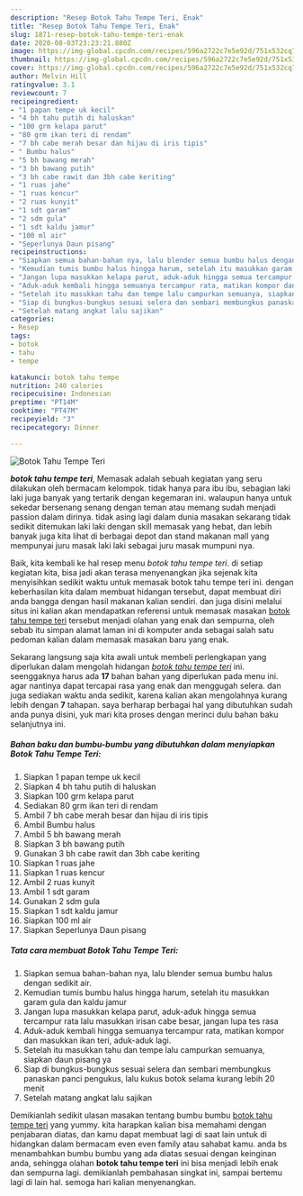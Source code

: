 ```yaml
---
description: "Resep Botok Tahu Tempe Teri, Enak"
title: "Resep Botok Tahu Tempe Teri, Enak"
slug: 1871-resep-botok-tahu-tempe-teri-enak
date: 2020-08-03T23:23:21.880Z
image: https://img-global.cpcdn.com/recipes/596a2722c7e5e92d/751x532cq70/botok-tahu-tempe-teri-foto-resep-utama.jpg
thumbnail: https://img-global.cpcdn.com/recipes/596a2722c7e5e92d/751x532cq70/botok-tahu-tempe-teri-foto-resep-utama.jpg
cover: https://img-global.cpcdn.com/recipes/596a2722c7e5e92d/751x532cq70/botok-tahu-tempe-teri-foto-resep-utama.jpg
author: Melvin Hill
ratingvalue: 3.1
reviewcount: 7
recipeingredient:
- "1 papan tempe uk kecil"
- "4 bh tahu putih di haluskan"
- "100 grm kelapa parut"
- "80 grm ikan teri di rendam"
- "7 bh cabe merah besar dan hijau di iris tipis"
- " Bumbu halus"
- "5 bh bawang merah"
- "3 bh bawang putih"
- "3 bh cabe rawit dan 3bh cabe keriting"
- "1 ruas jahe"
- "1 ruas kencur"
- "2 ruas kunyit"
- "1 sdt garam"
- "2 sdm gula"
- "1 sdt kaldu jamur"
- "100 ml air"
- "Seperlunya Daun pisang"
recipeinstructions:
- "Siapkan semua bahan-bahan nya, lalu blender semua bumbu halus dengan sedikit air."
- "Kemudian tumis bumbu halus hingga harum, setelah itu masukkan garam gula dan kaldu jamur"
- "Jangan lupa masukkan kelapa parut, aduk-aduk hingga semua tercampur rata lalu masukkan irisan cabe besar, jangan lupa tes rasa"
- "Aduk-aduk kembali hingga semuanya tercampur rata, matikan kompor dan masukkan ikan teri, aduk-aduk lagi."
- "Setelah itu masukkan tahu dan tempe lalu campurkan semuanya, siapkan daun pisang ya"
- "Siap di bungkus-bungkus sesuai selera dan sembari membungkus panaskan panci pengukus, lalu kukus botok selama kurang lebih 20 menit"
- "Setelah matang angkat lalu sajikan"
categories:
- Resep
tags:
- botok
- tahu
- tempe

katakunci: botok tahu tempe 
nutrition: 240 calories
recipecuisine: Indonesian
preptime: "PT14M"
cooktime: "PT47M"
recipeyield: "3"
recipecategory: Dinner

---
```



![Botok Tahu Tempe Teri](https://img-global.cpcdn.com/recipes/596a2722c7e5e92d/751x532cq70/botok-tahu-tempe-teri-foto-resep-utama.jpg)

<b><i>botok tahu tempe teri</i></b>, Memasak adalah sebuah kegiatan yang seru dilakukan oleh bermacam kelompok. tidak hanya para ibu ibu, sebagian laki laki juga banyak yang tertarik dengan kegemaran ini. walaupun hanya untuk sekedar bersenang senang dengan teman atau memang sudah menjadi passion dalam dirinya. tidak asing lagi dalam dunia masakan sekarang tidak sedikit ditemukan laki laki dengan skill memasak yang hebat, dan lebih banyak juga kita lihat di berbagai depot dan stand makanan mall yang mempunyai juru masak laki laki sebagai juru masak mumpuni nya.

Baik, kita kembali ke hal resep menu <i>botok tahu tempe teri</i>. di setiap kegiatan kita, bisa jadi akan terasa menyenangkan jika sejenak kita menyisihkan sedikit waktu untuk memasak botok tahu tempe teri ini. dengan keberhasilan kita dalam membuat hidangan tersebut, dapat membuat diri anda bangga dengan hasil makanan kalian sendiri. dan juga disini melalui situs ini kalian akan mendapatkan referensi untuk memasak masakan <u>botok tahu tempe teri</u> tersebut menjadi olahan yang enak dan sempurna, oleh sebab itu simpan alamat laman ini di komputer anda sebagai salah satu pedoman kalian dalam memasak masakan baru yang enak.




Sekarang langsung saja kita awali untuk membeli perlengkapan yang diperlukan dalam mengolah hidangan <u><i>botok tahu tempe teri</i></u> ini. seenggaknya harus ada <b>17</b> bahan bahan yang diperlukan pada menu ini. agar nantinya dapat tercapai rasa yang enak dan menggugah selera. dan juga sediakan waktu anda sedikit, karena kalian akan mengolahnya kurang lebih dengan <b>7</b> tahapan. saya berharap berbagai hal yang dibutuhkan sudah anda punya disini, yuk mari kita proses dengan merinci dulu bahan baku selanjutnya ini.

<!--inarticleads1-->

##### Bahan baku dan bumbu-bumbu yang dibutuhkan dalam menyiapkan Botok Tahu Tempe Teri:

1. Siapkan 1 papan tempe uk kecil
1. Siapkan 4 bh tahu putih di haluskan
1. Siapkan 100 grm kelapa parut
1. Sediakan 80 grm ikan teri di rendam
1. Ambil 7 bh cabe merah besar dan hijau di iris tipis
1. Ambil  Bumbu halus
1. Ambil 5 bh bawang merah
1. Siapkan 3 bh bawang putih
1. Gunakan 3 bh cabe rawit dan 3bh cabe keriting
1. Siapkan 1 ruas jahe
1. Siapkan 1 ruas kencur
1. Ambil 2 ruas kunyit
1. Ambil 1 sdt garam
1. Gunakan 2 sdm gula
1. Siapkan 1 sdt kaldu jamur
1. Siapkan 100 ml air
1. Siapkan Seperlunya Daun pisang




<!--inarticleads2-->

##### Tata cara membuat Botok Tahu Tempe Teri:

1. Siapkan semua bahan-bahan nya, lalu blender semua bumbu halus dengan sedikit air.
1. Kemudian tumis bumbu halus hingga harum, setelah itu masukkan garam gula dan kaldu jamur
1. Jangan lupa masukkan kelapa parut, aduk-aduk hingga semua tercampur rata lalu masukkan irisan cabe besar, jangan lupa tes rasa
1. Aduk-aduk kembali hingga semuanya tercampur rata, matikan kompor dan masukkan ikan teri, aduk-aduk lagi.
1. Setelah itu masukkan tahu dan tempe lalu campurkan semuanya, siapkan daun pisang ya
1. Siap di bungkus-bungkus sesuai selera dan sembari membungkus panaskan panci pengukus, lalu kukus botok selama kurang lebih 20 menit
1. Setelah matang angkat lalu sajikan




Demikianlah sedikit ulasan masakan tentang bumbu bumbu <u>botok tahu tempe teri</u> yang yummy. kita harapkan kalian bisa memahami dengan penjabaran diatas, dan kamu dapat membuat lagi di saat lain untuk di hidangkan dalam bermacam even even family atau sahabat kamu. anda bs menambahkan bumbu bumbu yang ada diatas sesuai dengan keinginan anda, sehingga olahan <b>botok tahu tempe teri</b> ini bisa menjadi lebih enak dan sempurna lagi. demikianlah pembahasan singkat ini, sampai bertemu lagi di lain hal. semoga hari kalian menyenangkan.
